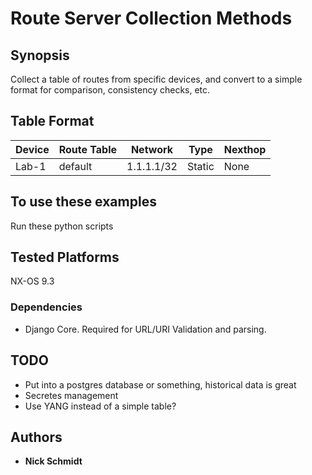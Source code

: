 # Route Server Collection Methods

## Synopsis

Collect a table of routes from specific devices, and convert to a simple format for comparison, consistency checks, etc.

## Table Format

|Device|Route Table|Network|Type|Nexthop|
|---|---|---|---|---|
|Lab-1  |default    |1.1.1.1/32 |Static |None   |

## To use these examples

Run these python scripts

## Tested Platforms

NX-OS 9.3

### Dependencies

* Django Core. Required for URL/URI Validation and parsing.

## TODO

* Put into a postgres database or something, historical data is great
* Secretes management
* Use YANG instead of a simple table?

## Authors

* **Nick Schmidt**
